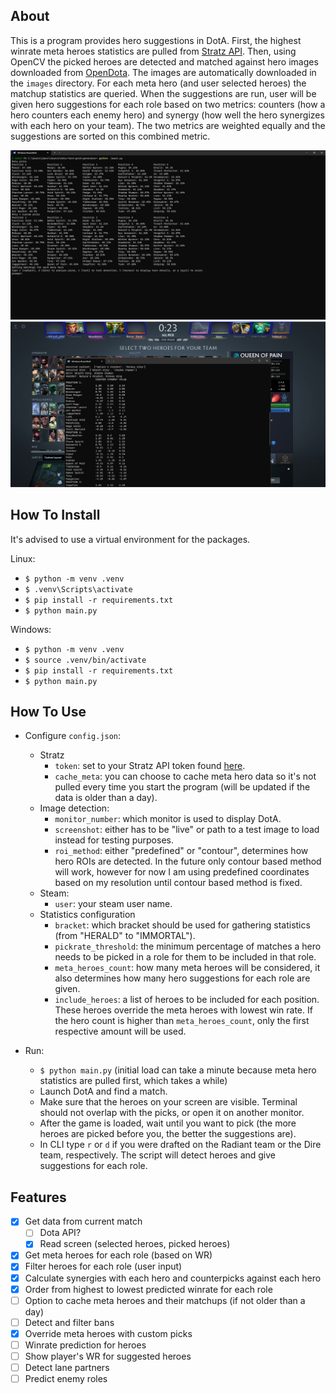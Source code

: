 ## About

This is a program provides hero suggestions in DotA. First, the highest winrate meta heroes statistics are pulled from [Stratz API](https://stratz.com/api). Then, using OpenCV the picked heroes are detected and matched against hero images downloaded from [OpenDota](https://www.opendota.com/). The images are automatically downloaded in the `images` directory. For each meta hero (and user selected heroes) the matchup statistics are queried. When the suggestions are run, user will be given hero suggestions for each role based on two metrics: counters (how a hero counters each enemy hero) and synergy (how well the hero synergizes with each hero on your team). The two metrics are weighted equally and the suggestions are sorted on this combined metric.

![Demo](demo/metapicks.png)
![Demo](demo/detection.png)

## How To Install

It's advised to use a virtual environment for the packages.

Linux:
* `$ python -m venv .venv`
* `$ .venv\Scripts\activate`
* `$ pip install -r requirements.txt`
* `$ python main.py`

Windows:
* `$ python -m venv .venv`
* `$ source .venv/bin/activate`
* `$ pip install -r requirements.txt`
* `$ python main.py`

## How To Use

* Configure `config.json`:
   * Stratz
     * `token`: set to your Stratz API token found [here](https://stratz.com/api).
     * `cache_meta`: you can choose to cache meta hero data so it's not pulled every time you start the program (will be updated if the data is older than a day).
   * Image detection:
     * `monitor_number`: which monitor is used to display DotA.
     * `screenshot`: either has to be "live" or path to a test image to load instead for testing purposes.
     * `roi_method`: either "predefined" or "contour", determines how hero ROIs are detected. In the future only contour based method will work, however for now I am using predefined coordinates based on my resolution until contour based method is fixed.
   * Steam:
     * `user`: your steam user name.
   * Statistics configuration
     * `bracket`: which bracket should be used for gathering statistics (from "HERALD" to "IMMORTAL").
     * `pickrate_threshold`: the minimum percentage of matches a hero needs to be picked in a role for them to be included in that role.
     * `meta_heroes_count`: how many meta heroes will be considered, it also determines how many hero suggestions for each role are given.
     * `include_heroes`: a list of heroes to be included for each position. These heroes override the meta heroes with lowest win rate. If the hero count is higher than `meta_heroes_count`, only the first respective amount will be used.

* Run:
  * `$ python main.py` (initial load can take a minute because meta hero statistics are pulled first, which takes a while)
  * Launch DotA and find a match.
  * Make sure that the heroes on your screen are visible. Terminal should not overlap with the picks, or open it on another monitor.
  * After the game is loaded, wait until you want to pick (the more heroes are picked before you, the better the suggestions are).
  * In CLI type `r` or `d` if you were drafted on the Radiant team or the Dire team, respectively. The script will detect heroes and give suggestions for each role.

## Features

- [x] Get data from current match
  - [ ] Dota API?
  - [x] Read screen (selected heroes, picked heroes)
- [x] Get meta heroes for each role (based on WR)
- [x] Filter heroes for each role (user input)
- [x] Calculate synergies with each hero and counterpicks against each hero
- [x] Order from highest to lowest predicted winrate for each role
- [ ] Option to cache meta heroes and their matchups (if not older than a day)
- [ ] Detect and filter bans
- [x] Override meta heroes with custom picks
- [ ] Winrate prediction for heroes
- [ ] Show player's WR for suggested heroes
- [ ] Detect lane partners
- [ ] Predict enemy roles
